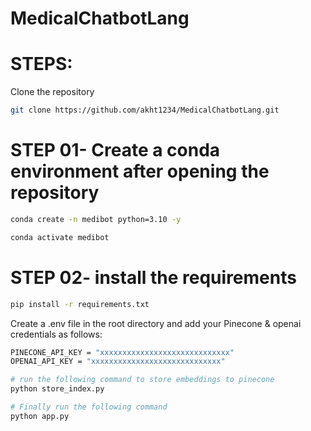 # MedicalChatbotLang

# STEPS:
Clone the repository

```bash
git clone https://github.com/akht1234/MedicalChatbotLang.git
```

# STEP 01- Create a conda environment after opening the repository
```bash
conda create -n medibot python=3.10 -y
```

```bash
conda activate medibot
```

# STEP 02- install the requirements
```bash
pip install -r requirements.txt
```

Create a .env file in the root directory and add your Pinecone & openai credentials as follows:

```bash
PINECONE_API_KEY = "xxxxxxxxxxxxxxxxxxxxxxxxxxxxx"
OPENAI_API_KEY = "xxxxxxxxxxxxxxxxxxxxxxxxxxxxx"
```
```bash
# run the following command to store embeddings to pinecone
python store_index.py
```
```bash
# Finally run the following command
python app.py
```